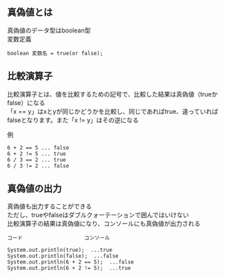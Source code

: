 ## 真偽値とは  
真偽値のデータ型はboolean型  
変数定義  
```
boolean 変数名 = true(or false);
```

## 比較演算子  
比較演算子とは、値を比較するための記号で、比較した結果は真偽値（trueかfalse）になる  
「x == y」はxとyが同じかどうかを比較し、同じであればtrue、違っていればfalseとなります。また「x != y」はその逆になる  

例  
```
6 + 2 == 5 ... false
6 + 2 != 5 ... true
6 / 3 == 2 ... true
6 / 3 != 2 ... false
```

## 真偽値の出力  
真偽値も出力することができる  
ただし、trueやfalseはダブルクォーテーションで囲んではいけない  
比較演算子の結果は真偽値になり、コンソールにも真偽値が出力される  
```
コード　　　　　　　　　　　　コンソール

System.out.println(true);  ...true
System.out.println(false);  ...false
System.out.println(6 + 2 == 5);  ...false
System.out.println(6 + 2 != 5);  ...true
```
